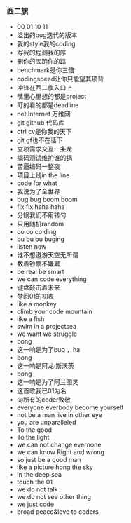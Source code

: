 ### 西二旗
* 00 01 10 11 
* 溢出的bug迭代的版本
* 我的style我的coding
* 写我的程测我的序
* 删你的库跑你的路
* benchmark是你三倍
* codingspeed让你只能望其项背
* 冲锋在西二旗入口上
* 嘴里心里想的都是project
* 盯的看的都是deadline 
* net Internet 万维网
* git github 代码库
* ctrl cv是你我的天下
* git gf也不在话下
* 立项需求交互一条龙
* 编码测试维护谁的锅
* 苦逼编码一整夜
* 项目上线in the line
* code for what
* 我说为了全世界
* bug bug boom boom
* fix fix haha haha 
* 分锅我们不用转勺
* 只用随机random
* co co co ding
* bu bu bu buging
* listen now 
* 谁不想遨游天空无所谓
* 数着钞票不嫌累
* be real be smart
* we can code everything
* 键盘敲击着未来
* 梦回01的初衷
* like a monkey 
* climb your code mountain
* like a fish 
* swim in a projectsea
* we want we struggle 
* bong 
* 这一响是为了bug ，ha 
* bong
* 这一响是阿龙·斯沃茨
* bong
* 这一响是为了阿兰图灵
* 这首歌我已01为名
* 向所有的coder致敬
* everyone everbody become yourself
* not be a man live in other eye
* you are unparalleled
* To the good
* To the light
* we can not change evernone
* we can know Right and wrong
* so just be a good man
* like a picture hong the sky
* in the deep sea
* touch the 01
* we do not talk
* we do not see other thing
* we just code 
* broad peace&love to coders
